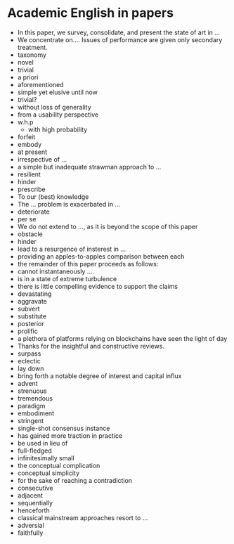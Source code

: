 # Academic English in papers

+ In this paper, we survey, consolidate, and present the state of art in ...
+ We concentrate on.... Issues of performance are given only secondary treatment.
+ taxonomy
+ novel
+ trivial
+ a priori
+ aforementioned
+ simple yet elusive until now
+ trivial?
+ without loss of generality
+ from a usability perspective
+ w.h.p
    * with high probability
+ forfeit
+ embody
+ at present
+ irrespective of ...
+ a simple but inadequate strawman approach to ...
+ resilient
+ hinder
+ prescribe
+ To our (best) knowledge
+ The ... problem is exacerbated in ...
+ deteriorate
+ per se
+ We do not extend to ..., as it is beyond the scope of this paper
+ obstacle
+ hinder
+ lead to a resurgence of insterest in ...
+ providing an apples-to-apples comparison between each
+ the remainder of this paper proceeds as follows:
+ cannot instantaneously ....
+ is in a state of extreme turbulence
+ there is little compelling evidence to support the claims
+ devastating
+ aggravate
+ subvert
+ substitute
+ posterior 
+ prolific
+ a plethora of platforms relying on blockchains have seen the light of day
+ Thanks for the insightful and constructive reviews.
+ surpass
+ eclectic
+ lay down
+ bring forth a notable degree of interest and capital influx
+ advent
+ strenuous
+ tremendous
+ paradigm
+ embodiment
+ stringent
+ single-shot consensus instance
+ has gained more traction in practice
+ be used in lieu of
+ full-fledged
+ infinitesimally small
+ the conceptual complication
+ conceptual simplicity
+ for the sake of reaching a contradiction
+ consecutive
+ adjacent
+ sequentially
+ henceforth
+ classical mainstream approaches resort to ...
+ adversial
+ faithfully

